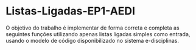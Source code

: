 # Listas-Ligadas-EP1-AEDI
O objetivo do trabalho é implementar de forma correta e completa as seguintes funções utilizando apenas listas ligadas simples como entrada, usando o modelo de código disponibilizado no sistema e-disciplinas.
